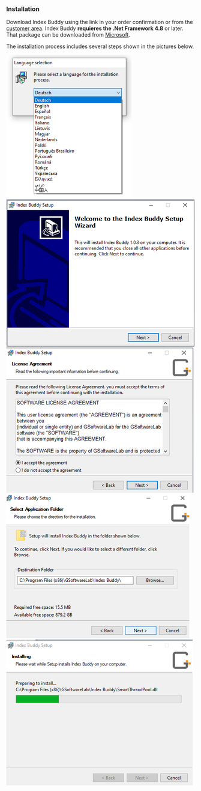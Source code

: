 ### **Installation**
Download Index Buddy using the link in your order confirmation or from the [customer area](https://gsoftwarelab.com/my-account/downloads/).
Index Buddy **requieres the .Net Framework 4.8** or later. That package can be downloaded from [Microsoft](https://dotnet.microsoft.com/download/dotnet-framework/thank-you/net48-web-installer).

The installation process includes several steps shown in the pictures below.

![Installation 1](assets/img/installation1.png)
![Installation 2](assets/img/installation2.png)
![Installation 3](assets/img/installation3.png)
![Installation 4](assets/img/installation4.png)
![Installation 5](assets/img/installation5.png)